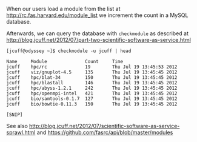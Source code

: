 When our users load a module from the list at http://rc.fas.harvard.edu/module_list we increment the count in a MySQL database.

Afterwards, we can query the database with `checkmodule` as described at http://blog.jcuff.net/2012/07/part-two-scientific-software-as-service.html

    [jcuff@odyssey ~]$ checkmodule -u jcuff | head

    Name     Module              Count     Time
    jcuff    hpc/rc              19        Thu Jul 19 13:45:53 2012
    jcuff    viz/gnuplot-4.5     135       Thu Jul 19 13:45:45 2012
    jcuff    hpc/blat-34         150       Thu Jul 19 13:45:45 2012
    jcuff    hpc/blastall        146       Thu Jul 19 13:45:45 2012
    jcuff    hpc/abyss-1.2.1     242       Thu Jul 19 13:45:45 2012
    jcuff    hpc/openmpi-intel   421       Thu Jul 19 13:45:45 2012
    jcuff    bio/samtools-0.1.7  127       Thu Jul 19 13:45:45 2012
    jcuff    bio/bowtie-0.11.3   150       Thu Jul 19 13:45:45 2012

    [SNIP]

See also http://blog.jcuff.net/2012/07/scientific-software-as-service-sprawl.html and https://github.com/fasrc/api/blob/master/modules
